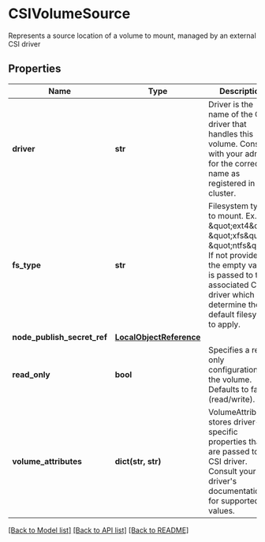 # CSIVolumeSource

Represents a source location of a volume to mount, managed by an external CSI driver
## Properties
Name | Type | Description | Notes
------------ | ------------- | ------------- | -------------
**driver** | **str** | Driver is the name of the CSI driver that handles this volume. Consult with your admin for the correct name as registered in the cluster. | 
**fs_type** | **str** | Filesystem type to mount. Ex. \&quot;ext4\&quot;, \&quot;xfs\&quot;, \&quot;ntfs\&quot;. If not provided, the empty value is passed to the associated CSI driver which will determine the default filesystem to apply. | [optional] 
**node_publish_secret_ref** | [**LocalObjectReference**](LocalObjectReference.md) |  | [optional] 
**read_only** | **bool** | Specifies a read-only configuration for the volume. Defaults to false (read/write). | [optional] 
**volume_attributes** | **dict(str, str)** | VolumeAttributes stores driver-specific properties that are passed to the CSI driver. Consult your driver&#39;s documentation for supported values. | [optional] 

[[Back to Model list]](../README.md#documentation-for-models) [[Back to API list]](../README.md#documentation-for-api-endpoints) [[Back to README]](../README.md)


